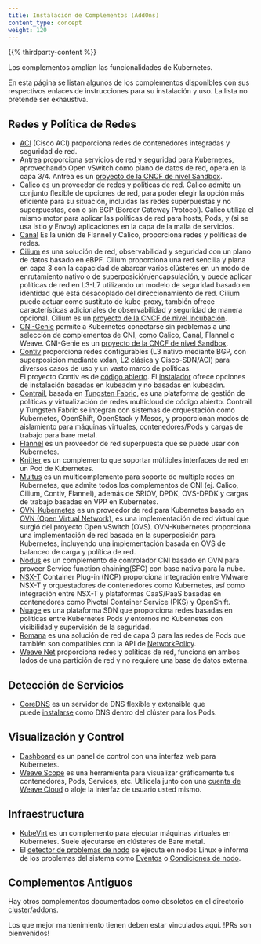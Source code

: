 ```yaml
---
title: Instalación de Complementos (AddOns)
content_type: concept
weight: 120
---
```


<!-- overview -->

{{% thirdparty-content %}}

Los complementos amplían las funcionalidades de Kubernetes.

En esta página se listan algunos de los complementos disponibles con sus respectivos enlaces de instrucciones para su instalación y uso. La lista no pretende ser exhaustiva.

<!-- body -->

## Redes y Política de Redes

* [ACI](https://www.github.com/noironetworks/aci-containers) (Cisco ACI) 
  proporciona redes de contenedores integradas y seguridad de red.
* [Antrea](https://antrea.io/) proporciona servicios de red y seguridad
  para Kubernetes, aprovechando Open vSwitch como plano de datos de red,
  opera en la capa 3/4. Antrea es un [proyecto de la CNCF de nivel Sandbox](https://www.cncf.io/projects/antrea/).
* [Calico](https://www.tigera.io/project-calico/) es un proveedor de redes y 
  políticas de red. Calico admite un conjunto flexible de opciones de red, para 
  poder elegir la opción más eficiente para su situación, incluidas las 
  redes superpuestas y no superpuestas, con o sin BGP (Border Gateway Protocol). 
  Calico utiliza el mismo motor para aplicar las políticas de red para hosts, 
  Pods, y (si se usa Istio y Envoy) aplicaciones en la capa de la malla de servicios. 
* [Canal](https://projectcalico.docs.tigera.io/getting-started/kubernetes/flannel/flannel)
  Es la unión de Flannel y Calico, proporciona redes y políticas de redes.
* [Cilium](https://github.com/cilium/cilium) es una solución de red, observabilidad 
  y seguridad con un plano de datos basado en eBPF. Cilium proporciona una
  red sencilla y plana en capa 3 con la capacidad de abarcar varios clústeres en un modo de 
  enrutamiento nativo o de superposición/encapsulación, y puede aplicar políticas
  de red en L3-L7 utilizando un modelo de seguridad basado en identidad que está 
  desacoplado del direccionamiento de red. Cilium puede actuar como sustituto de
  kube-proxy, también ofrece características adicionales de observabilidad y seguridad de manera opcional.
  Cilium es un [proyecto de la CNCF de nivel Incubación](https://www.cncf.io/projects/cilium/).
* [CNI-Genie](https://github.com/cni-genie/CNI-Genie) permite a Kubernetes conectarse 
  sin problemas a una selección de complementos de CNI, como Calico, Canal, Flannel o Weave.
  CNI-Genie es un [proyecto de la CNCF de nivel Sandbox](https://www.cncf.io/projects/cni-genie/).
* [Contiv](https://contivpp.io/) proporciona redes configurables (L3 nativo mediante BGP,
  con superposición mediante vxlan, L2 clásica y Cisco-SDN/ACI) para diversos casos de uso 
  y un vasto marco de políticas.  
  El proyecto Contiv es de [código abierto](https://github.com/contiv).
  El [instalador](https://github.com/contiv/install) ofrece opciones de instalación basadas en kubeadm y no basadas en kubeadm.
* [Contrail](https://www.juniper.net/us/en/products-services/sdn/contrail/contrail-networking/),
  basada en [Tungsten Fabric](https://tungsten.io), es una plataforma de gestión de políticas y
  virtualización de redes multicloud de código abierto. Contrail y Tungsten Fabric se integran
  con sistemas de orquestación como Kubernetes, OpenShift, OpenStack y Mesos, y proporcionan modos
  de aislamiento para máquinas virtuales, contenedores/Pods y cargas de trabajo para bare metal.
* [Flannel](https://github.com/flannel-io/flannel#deploying-flannel-manually) es un
  proveedor de red superpuesta que se puede usar con Kubernetes.
* [Knitter](https://github.com/ZTE/Knitter/) es un complemento que 
  soportar múltiples interfaces de red en un Pod de Kubernetes.
* [Multus](https://github.com/k8snetworkplumbingwg/multus-cni) es un multicomplemento para 
  soporte de múltiple redes en Kubernetes, que admite todos los complementos de CNI 
  (ej. Calico, Cilium, Contiv, Flannel), además de SRIOV, DPDK, OVS-DPDK y cargas de 
  trabajo basadas en VPP en Kubernetes.
* [OVN-Kubernetes](https://github.com/ovn-org/ovn-kubernetes/) es un proveedor de red 
  para Kubernetes basado en [OVN (Open Virtual Network)](https://github.com/ovn-org/ovn/),
  es una implementación de red virtual que surgió del proyecto Open vSwitch (OVS). 
  OVN-Kubernetes proporciona una implementación de red basada en la superposición para Kubernetes,
  incluyendo una implementación basada en OVS de balanceo de carga y política de red.
* [Nodus](https://github.com/akraino-edge-stack/icn-nodus) es un complemento de controlador CNI 
  basado en OVN para proveer Service function chaining(SFC) con base nativa para la nube.
* [NSX-T](https://docs.vmware.com/en/VMware-NSX-T-Data-Center/index.html)  Container Plug-in (NCP)
  proporciona integración entre VMware NSX-T y orquestadores de contenedores como
  Kubernetes, así como integración entre NSX-T y plataformas CaaS/PaaS basadas 
  en contenedores como Pivotal Container Service (PKS) y OpenShift.
* [Nuage](https://github.com/nuagenetworks/nuage-kubernetes/blob/v5.1.1-1/docs/kubernetes-1-installation.rst)
  es una plataforma SDN que proporciona redes basadas en políticas entre Kubernetes 
  Pods y entornos no Kubernetes con visibilidad y supervisión de la seguridad.
* [Romana](https://github.com/romana) es una solución de red de capa 3 para las redes de Pods
  que también son compatibles con la API de [NetworkPolicy](/docs/concepts/services-networking/network-policies/).
* [Weave Net](https://github.com/rajch/weave#using-weave-on-kubernetes)
  proporciona redes y políticas de red, funciona en ambos lados de una partición de 
  red y no requiere una base de datos externa.

## Detección de Servicios 

* [CoreDNS](https://coredns.io) es un servidor de DNS flexible y extensible que  
  puede [instalarse](https://github.com/coredns/deployment/tree/master/kubernetes)
  como DNS dentro del clúster para los Pods.

## Visualización y Control

* [Dashboard](https://github.com/kubernetes/dashboard#kubernetes-dashboard)
  es un panel de control con una interfaz web para Kubernetes.
* [Weave Scope](https://www.weave.works/documentation/scope-latest-installing/#k8s)
  es una herramienta para visualizar gráficamente tus contenedores, Pods, Services, etc. 
  Utilícela junto con una [cuenta de Weave Cloud](https://cloud.weave.works/)
  o aloje la interfaz de usuario usted mismo.

## Infraestructura

* [KubeVirt](https://kubevirt.io/user-guide/#/installation/installation) es un complemento 
  para ejecutar máquinas virtuales en Kubernetes. Suele ejecutarse en clústeres de Bare metal.
* El
  [detector de problemas de nodo](https://github.com/kubernetes/node-problem-detector)
  se ejecuta en nodos Linux e informa de los problemas del sistema como 
  [Eventos](/docs/reference/kubernetes-api/cluster-resources/event-v1/) o
  [Condiciones de nodo](/docs/concepts/architecture/nodes/#condition).

## Complementos Antiguos

Hay otros complementos documentados como obsoletos en el directorio 
[cluster/addons](https://git.k8s.io/kubernetes/cluster/addons).

Los que mejor mantenimiento tienen deben estar vinculados aquí. !PRs son bienvenidos!
